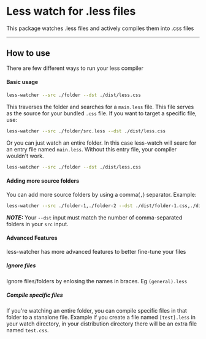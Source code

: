 # Less watch for .less files

This package watches .less files and actively compiles them into .css files

---

## How to use

There are few different ways to run your less compiler

#### Basic usage

```bash
less-watcher --src ./folder --dst ./dist/less.css
```

This traverses the folder and searches for a `main.less` file. This file serves as the source for your bundled `.css` file. If you want to target a specific file, use:

```bash
less-watcher --src ./folder/src.less --dst ./dist/less.css
```

Or you can just watch an entire folder. In this case less-watch will searc for an entry file named `main.less`. Without this entry file, your compiler wouldn't work.

```bash
less-watcher --src ./folder --dst ./dist/less.css
```

#### Adding more source folders

You can add more source folders by using a comma(`,`) separator. Example:

```bash
less-watcher --src ./folder-1,./folder-2 --dst ./dist/folder-1.css,./dist/folder-2.css
```

**_NOTE:_** Your `--dst` input must match the number of comma-separated folders in your `src` input.

#### Advanced Features

less-watcher has more advanced features to better fine-tune your files

##### Ignore files

Ignore files/folders by enlosing the names in braces. Eg `(general).less`

##### Compile specific files

If you're watching an entire folder, you can compile specific files in that folder to a stanalone file. Example if you create a file named `[test].less` in your watch directory, in your distribution directory there will be an extra file named `test.css`.

